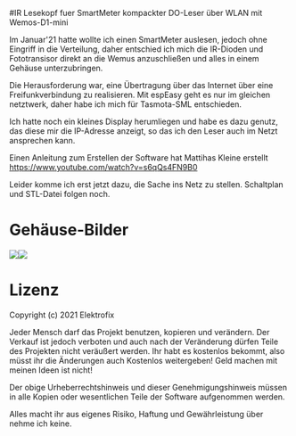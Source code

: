 #IR Lesekopf fuer SmartMeter
kompackter DO-Leser über WLAN mit Wemos-D1-mini

Im Januar'21 hatte wollte ich einen SmartMeter auslesen, jedoch ohne Eingriff in die Verteilung, daher entschied ich mich die IR-Dioden und Fototransisor direkt an die Wemus anzuschließen und alles in einem Gehäuse unterzubringen.

Die Herausforderung war, eine Übertragung über das Internet über eine Freifunkverbindung zu realisieren. Mit espEasy geht es nur im gleichen netztwerk, daher habe ich mich für Tasmota-SML entschieden.

Ich hatte noch ein kleines Display herumliegen und habe es dazu genutz, das diese mir die IP-Adresse anzeigt, so das ich den Leser auch im Netzt ansprechen kann.

Einen Anleitung zum Erstellen der Software hat Mattihas Kleine erstellt https://www.youtube.com/watch?v=s6qQs4FN9B0

Leider komme ich erst jetzt dazu, die Sache ins Netz zu stellen. Schaltplan und STL-Datei folgen noch.

# Gehäuse-Bilder
![](https://github.com/Elektrofix-OL/IR-Lesekopf-fuer-SmartMeter-/blob/main/Fotos/Back.JPG)![](https://github.com/Elektrofix-OL/IR-Lesekopf-fuer-SmartMeter-/blob/main/Fotos/Front.JPG)

# Lizenz
Copyright (c) 2021 Elektrofix

Jeder Mensch darf das Projekt benutzen, kopieren und verändern. Der Verkauf ist jedoch verboten und auch nach der Veränderung dürfen Teile des Projekten nicht veräußert werden. Ihr habt es kostenlos bekommt, also müsst ihr die Änderungen auch Kostenlos weitergeben! Geld machen mit meinen Ideen ist nicht!

Der obige Urheberrechtshinweis und dieser Genehmigungshinweis müssen in alle Kopien oder wesentlichen Teile der Software aufgenommen werden.

Alles macht ihr aus eigenes Risiko, Haftung und Gewährleistung über nehme ich keine.
